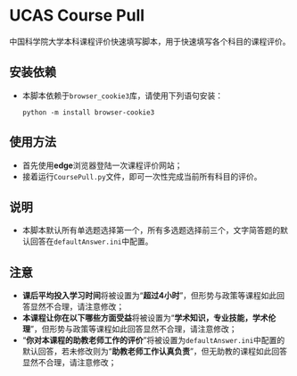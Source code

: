 # UCAS Course Pull

中国科学院大学本科课程评价快速填写脚本，用于快速填写各个科目的课程评价。



## 安装依赖

- 本脚本依赖于`browser_cookie3`库，请使用下列语句安装：

  ```shell
  python -m install browser-cookie3
  ```



## 使用方法

- 首先使用**edge**浏览器登陆一次课程评价网站；
- 接着运行`CoursePull.py`文件，即可一次性完成当前所有科目的评价。



## 说明

- 本脚本默认所有单选题选择第一个，所有多选题选择前三个，文字简答题的默认回答在`defaultAnswer.ini`中配置。



## 注意

- **课后平均投入学习时间**将被设置为“**超过4小时**”，但形势与政策等课程如此回答显然不合理，请注意修改；
- **本课程让你在以下哪些方面受益**将被设置为“**学术知识，专业技能，学术伦理**”，但形势与政策等课程如此回答显然不合理，请注意修改；
- “**你对本课程的助教老师工作的评价**”将被设置为`defaultAnswer.ini`中配置的默认回答，若未修改则为“**助教老师工作认真负责**”，但无助教的课程如此回答显然不合理，请注意修改；